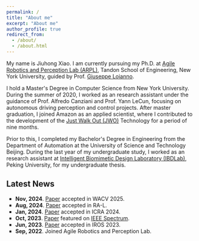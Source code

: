 ```yaml
---
permalink: /
title: "About me"
excerpt: "About me"
author_profile: true
redirect_from: 
  - /about/
  - /about.html
---
```

My name is Jiuhong Xiao. I am currently pursuing my Ph.D. at [Agile Robotics and Perception Lab (ARPL)](https://wp.nyu.edu/arpl/), Tandon School of Engineering, New York University, guided by Prof. [Giuseppe Loianno](https://engineering.nyu.edu/faculty/giuseppe-loianno). 

I hold a Master's Degree in Computer Science from New York University. During the summer of 2020, I worked as an research assistant under the guidance of Prof. Alfredo Canziani and Prof. Yann LeCun, focusing on autonomous driving perception and control projects. After master graduation, I joined Amazon as an applied scientist, where I contributed to the development of the [Just Walk Out (JWO)](https://www.justwalkout.com/) Technology for a period of nine months.

Prior to this, I completed my Bachelor's Degree in Engineering from the Department of Automation at the University of Science and Technology Beijing. During the last year of my undergraduate study, I worked as an research assistant at [Intelligent Biomimetic Design Laboratory (IBDLab)](http://en.ibdl.pku.edu.cn/), Peking University, for my undergraduate thesis.

## Latest News

<p class="aboutme">
<ul style="list-style-type:square">
  <li><b>Nov, 2024</b>. <a href="https://arxiv.org/abs/2308.00090">Paper</a> accepted in WACV 2025.</li>
  <li><b>Aug, 2024</b>. <a href="https://arxiv.org/abs/2405.20470">Paper</a> accepted in RA-L.</li>
  <li><b>Jan, 2024</b>. <a href="https://arxiv.org/abs/2310.04781">Paper</a> accepted in ICRA 2024.</li>
  <li><b>Oct, 2023</b>. <a href="https://arxiv.org/abs/2310.04781">Paper</a> featured on <a href="https://spectrum.ieee.org/video-friday-strandbeest-2">IEEE Spectrum</a>.</li>
  <li><b>Jun, 2023</b>. <a href="https://arxiv.org/abs/2306.02994">Paper</a> accepted in IROS 2023.</li>
  <li><b>Sep, 2022</b>. Joined Agile Robotics and Perception Lab.</li>  

</ul>
</p>

<script type='text/javascript' id='clustrmaps' src='//cdn.clustrmaps.com/map_v2.js?cl=ffffff&w=300&t=tt&d=-MWEhEwXL18-z6a71He_v6wDa3SbINMR5BwKBAOMCJk&co=2d78ad&ct=ffffff&cmo=3acc3a&cmn=ff5353'></script>
